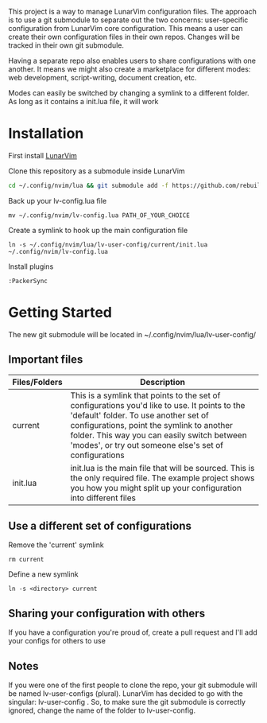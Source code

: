 This project is a way to manage LunarVim configuration files. The approach is to use a git submodule to separate out the two concerns: user-specific configuration from LunarVim core configuration. This means a user can create their own configuration files in their own repos. Changes will be tracked in their own git submodule.

Having a separate repo also enables users to share configurations with one another. It means we might also create a marketplace for different modes: web development, script-writing, document creation, etc.

Modes can easily be switched by changing a symlink to a different folder. As long as it contains a init.lua file, it will work

# Installation

First install [LunarVim](https://github.com/ChristianChiarulli/LunarVim)

Clone this repository as a submodule inside LunarVim

```bash
cd ~/.config/nvim/lua && git submodule add -f https://github.com/rebuilt/lv-user-config.git
```

Back up your lv-config.lua file

```
mv ~/.config/nvim/lv-config.lua PATH_OF_YOUR_CHOICE
```

Create a symlink to hook up the main configuration file

```
ln -s ~/.config/nvim/lua/lv-user-config/current/init.lua ~/.config/nvim/lv-config.lua
```

Install plugins

```
:PackerSync
```

# Getting Started

The new git submodule will be located in ~/.config/nvim/lua/lv-user-config/

## Important files

| Files/Folders    | Description                                                                                                                                                                                 |
| ---------------- | ------------------------------------------------------------------------------------------------------------------------------------------------------------------------------------------- |
| current          | This is a symlink that points to the set of configurations you'd like to use. It points to the 'default' folder. To use another set of configurations, point the symlink to another folder. This way you can easily switch between 'modes', or try out someone else's set of configurations |
| init.lua | init.lua is the main file that will be sourced. This is the only required file.  The example project shows you how you might split up your configuration into different files                                                                                                               |

## Use a different set of configurations

Remove the 'current' symlink

```
rm current
```

Define a new symlink

```
ln -s <directory> current
```

## Sharing your configuration with others

If you have a configuration you're proud of, create a pull request and I'll add your configs for others to use

## Notes

If you were one of the first people to clone the repo, your git submodule will be named lv-user-configs (plural).   LunarVim has decided to go with the singular: lv-user-config .  So, to make sure the git submodule is correctly ignored, change the name of the folder to lv-user-config.  
